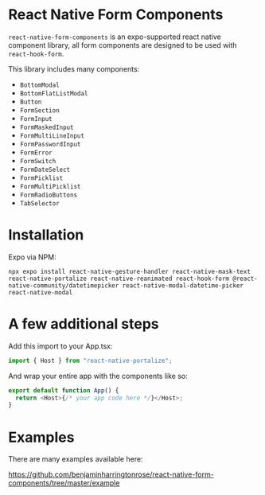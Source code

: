 # **React Native Form Components**

`react-native-form-components` is an expo-supported react native component library, all form components are designed to be used with `react-hook-form`.

This library includes many components:

- `BottomModal`
- `BottomFlatListModal`
- `Button`
- `FormSection`
- `FormInput`
- `FormMaskedInput`
- `FormMultiLineInput`
- `FormPasswordInput`
- `FormError`
- `FormSwitch`
- `FormDateSelect`
- `FormPicklist`
- `FormMultiPicklist`
- `FormRadioButtons`
- `TabSelector`

# **Installation**

Expo via NPM:

`npx expo install react-native-gesture-handler react-native-mask-text react-native-portalize react-native-reanimated react-hook-form @react-native-community/datetimepicker react-native-modal-datetime-picker react-native-modal`

# **A few additional steps**

Add this import to your App.tsx:

```ts
import { Host } from "react-native-portalize";
```

And wrap your entire app with the components like so:

```ts
export default function App() {
  return <Host>{/* your app code here */}</Host>;
}
```

# **Examples**

There are many examples available here:

https://github.com/benjaminharringtonrose/react-native-form-components/tree/master/example
